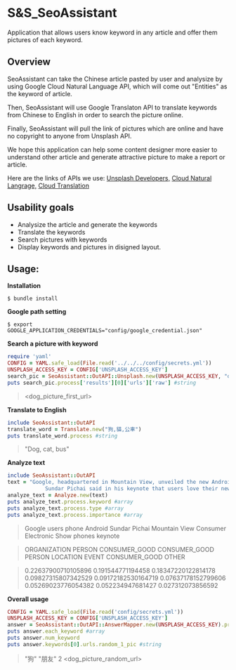 # S&S_SeoAssistant
Application that allows users know keyword in any article and offer them pictures of each keyword.

## Overview
SeoAssistant can take the Chinese article pasted by user and analysize by using Google Cloud Natural Language API, which will come out "Entities" as the keyword of article.

Then, SeoAssistant will use Google Translaton API to translate keywords from Chinese to English in order to search the picture online.

Finally, SeoAssistant will pull the link of pictures which are online and have no copyright to anyone from Unsplash API.

We hope this application can help some content designer more easier to understand other article and generate attractive picture to make a report or article.

Here are the links of APIs we use:
[Unsplash Developers,](https://unsplash.com/developers)
[Cloud Natural Langrage,](https://cloud.google.com/natural-language/docs/quickstart-client-libraries#client-libraries-usage-ruby)
[Cloud Translation](https://cloud.google.com/translate/docs/quickstart-client-libraries)

## Usability goals
* Analysize the article and generate the keywords
* Translate the keywords
* Search pictures with keywords
* Display keywords and pictures in disigned layout.

## Usage:

**Installation**
```
$ bundle install
```

**Google path setting**
```
$ export GOOGLE_APPLICATION_CREDENTIALS="config/google_credential.json"
```

**Search a picture with keyword**
```ruby
require 'yaml'
CONFIG = YAML.safe_load(File.read('../../../config/secrets.yml'))
UNSPLASH_ACCESS_KEY = CONFIG['UNSPLASH_ACCESS_KEY']
search_pic = SeoAssistant::OutAPI::Unsplash.new(UNSPLASH_ACCESS_KEY, "dog")
puts search_pic.process['results'][0]['urls']['raw'] #string
```
> <dog_picture_first_url>

**Translate to English**
```ruby
include SeoAssistant::OutAPI
translate_word = Translate.new("狗,貓,公車")
puts translate_word.process #string
```
> "Dog, cat, bus"

**Analyze text**
```ruby
include SeoAssistant::OutAPI
text = "Google, headquartered in Mountain View, unveiled the new Android phone at the Consumer Electronic Show./
            Sundar Pichai said in his keynote that users love their new Android phones."
analyze_text = Analyze.new(text)
puts analyze_text.process.keyword #array
puts analyze_text.process.type #array
puts analyze_text.process.importance #array
```
> Google   users   phone   Android   Sundar Pichai   Mountain View   Consumer Electronic Show   phones   keynote

> ORGANIZATION   PERSON   CONSUMER_GOOD   CONSUMER_GOOD   PERSON   LOCATION   EVENT   CONSUMER_GOOD   OTHER

> 0.22637900710105896   0.191544771194458   0.18347220122814178   0.09827315807342529   0.09172182530164719   0.07637178152799606   0.05269023776054382   0.052234947681427   0.027312073856592


**Overall usage**
```ruby
CONFIG = YAML.safe_load(File.read('config/secrets.yml'))
UNSPLASH_ACCESS_KEY = CONFIG['UNSPLASH_ACCESS_KEY']
answer = SeoAssistant::OutAPI::AnswerMapper.new(UNSPLASH_ACCESS_KEY).process("狗是最好的朋友")
puts answer.each_keyword #array
puts answer.num_keyword
puts answer.keywords[0].urls.random_1_pic #string
```
> "狗"
> "朋友"
> 2
> <dog_picture_random_url>